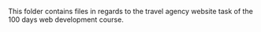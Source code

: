 This folder contains files in regards to the travel agency website task of the 100 days web development course.
